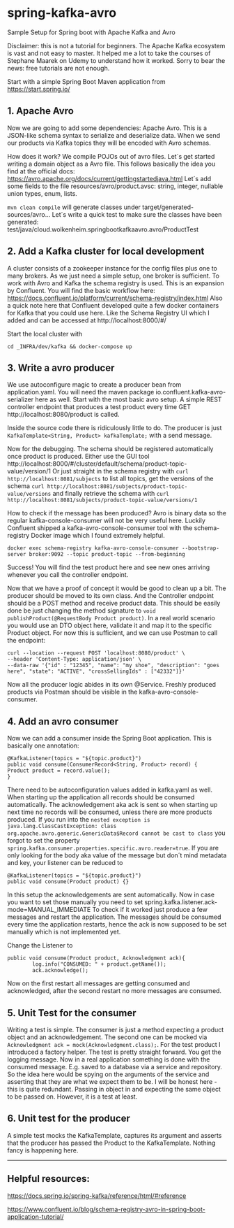 # spring-kafka-avro
Sample Setup for Spring boot with Apache Kafka and Avro

Disclaimer: this is not a tutorial for beginners. The Apache Kafka ecosystem is vast and not easy to master. It helped me a lot to take the courses of Stephane Maarek on Udemy
to understand how it worked. Sorry to bear the news: free tutorials are not enough.

Start with a simple Spring Boot Maven application from https://start.spring.io/ 

## 1. Apache Avro
Now we are going to add some dependencies: Apache Avro. This is a JSON-like schema syntax to serialize and deserialize data. When we send our products
via Kafka topics they will be encoded with Avro schemas.

How does it work? We compile POJOs out of avro files. Let´s get started writing a domain object as a Avro file. This follows basically
the idea you find at the official docs: https://avro.apache.org/docs/current/gettingstartedjava.html
Let´s add some fields to the file resources/avro/product.avsc: string, integer, nullable union types, enum, lists.

`mvn clean compile` will generate classes under target/generated-sources/avro...
Let´s write a quick test to make sure the classes have been generated: test/java/cloud.wolkenheim.springbootkafkaavro.avro/ProductTest

## 2. Add a Kafka cluster for local development
A cluster consists of a zookeeper instance for the config files plus one to many brokers. As we just need a simple setup, one broker is sufficient.
To work with Avro and Kafka the schema registry is used. This is an expansion by Confluent. You will find the basic workflow here:
https://docs.confluent.io/platform/current/schema-registry/index.html Also a quick note here that Confluent developed quite a few docker containers
for Kafka that you could use here. Like the Schema Registry UI which I added and can be accessed at http://localhost:8000/#/

Start the local cluster with
```
cd _INFRA/dev/kafka && docker-compose up
```

## 3. Write a avro producer
We use autoconfigure magic to create a producer bean from application.yaml. You will need the maven package io.confluent.kafka-avro-serializer
here as well. Start with the most basic avro setup. A simple REST controller endpoint that produces a test product every time GET http://localhost:8080/product
is called.

Inside the source code there is ridiculously little to do. The producer is just `KafkaTemplate<String, Product> kafkaTemplate;` with a send message. 

Now for the debugging. The schema should be registered automatically once product is produced. Either use the GUI tool http://localhost:8000/#/cluster/default/schema/product-topic-value/version/1
Or just straight in the schema registry with `curl http://localhost:8081/subjects` to list all topics, get the versions of the schema `curl http://localhost:8081/subjects/product-topic-value/versions`
and finally retrieve the schema with `curl http://localhost:8081/subjects/product-topic-value/versions/1`

How to check if the message has been produced? Avro is binary data so the regular kafka-console-consumer will not be very useful here. Luckily
Confluent shipped a kafka-avro-console-consumer tool with the schema-registry Docker image which I found extremely helpful.
```
docker exec schema-registry kafka-avro-console-consumer --bootstrap-server broker:9092 --topic product-topic --from-beginning
```
Success! You will find the test product here and see new ones arriving whenever you call the controller endpoint.

Now that we have a proof of concept it would be good to clean up a bit. The producer should be moved to its own class. And the Controller endpoint
should be a POST method and receive product data. This should be easily done be just changing the method signature to
`void publishProduct(@RequestBody Product product)`. In a real world scenario you would use an DTO object here, validate it and map it 
to the specific Product object. For now this is sufficient, and we can use Postman to call the endpoint:
```
curl --location --request POST 'localhost:8080/product' \
--header 'Content-Type: application/json' \
--data-raw '{"id" : "12345", "name": "my shoe", "description": "goes here", "state": "ACTIVE", "crossSellingIds" : ["42332"]}'
```
Now all the producer logic abides in its own @Service. Freshly produced products via Postman should be visible in the kafka-avro-console-consumer.

## 4. Add an avro consumer
Now we can add a consumer inside the Spring Boot application. This is basically one annotation:
```
@KafkaListener(topics = "${topic.product}")
public void consume(ConsumerRecord<String, Product> record) {
Product product = record.value();
}
```
There need to be autoconfiguration values added in kafka.yaml as well.
When starting up the application all records should be consumed automatically. The acknowledgement aka ack is sent so when starting up
next time no records will be consumed, unless there are more products produced.
If you run into the `nested exception is java.lang.ClassCastException: class org.apache.avro.generic.GenericData$Record cannot be cast to class`
you forgot to set the property `spring.kafka.consumer.properties.specific.avro.reader=true`.
If you are only looking for the body aka value of the message but don´t mind metadata and key, your listener can be reduced to 
```
@KafkaListener(topics = "${topic.product}")
public void consume(Product product) {}
```


In this setup the acknowledgements are sent automatically. Now in case you want to set those manually you need to set
spring.kafka.listener.ack-mode=MANUAL_IMMEDIATE
To check if it worked just produce a few messages and restart the application. The messages should be consumed every time
the application restarts, hence the ack is now supposed to be set manually which is not implemented yet.

Change the Listener to 
```
public void consume(Product product, Acknowledgment ack){
        log.info("CONSUMED: " + product.getName());
        ack.acknowledge();
```
Now on the first restart all messages are getting consumed and acknowledged, after the second restart no more messages
are consumed.

## 5. Unit Test for the consumer
Writing a test is simple. The consumer is just a method expecting a product object and an acknowledgement. The second one can be
mocked via `Acknowledgment ack = mock(Acknowledgment.class);`. For the test product I introduced a factory helper.
The test is pretty straight forward. You get the logging message. Now in a real application something is done with the consumed
message. E.g. saved to a database via a service and repository. So the idea here would be spying on the arguments of the
service and asserting that they are what we expect them to be. I will be honest here - this is quite redundant. Passing in object
in and expecting the same object to be passed on. However, it is a test at least.

## 6. Unit test for the producer
A simple test mocks the KafkaTemplate, captures its argument and asserts that the producer has passed the Product to the KafkaTemplate.
Nothing fancy is happening here.

---

## Helpful resources:

https://docs.spring.io/spring-kafka/reference/html/#reference

https://www.confluent.io/blog/schema-registry-avro-in-spring-boot-application-tutorial/